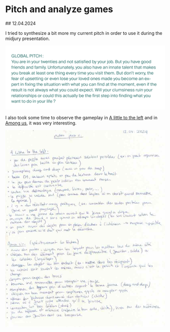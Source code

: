 # Pitch and analyze games

## 12.04.2024

I tried to synthesize a bit more my current pitch in order to use it during the midjury presentation.

![](images/20240412/pitch.png)

I also took some time to observe the gameplay in [A little to the left](https://www.youtube.com/watch?v=U4WN2rRQbgM) and in [Among us](https://www.youtube.com/watch?v=VMFWdo0FhHE), it was very interesting.

![](images/20240412/games_notes.jpeg)
